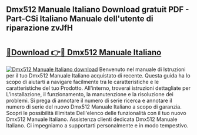 ## Dmx512 Manuale Italiano Download gratuit PDF - Part-CSi Italiano Manuale dell'utente di riparazione zvJfH

# <h2><a href="http://df9244.blite.top/?on=Dmx512+Manuale+Italiano">🔗Download 👉🔴 Dmx512 Manuale Italiano</a></h2>

[![Dmx512 Manuale Italiano download](https://i.imgur.com/lujVjoI.png)](http://df9244.blite.top/?on=Dmx512+Manuale+Italiano)
Benvenuto nel manuale di Istruzioni per il tuo Dmx512 Manuale Italiano acquistato di recente. Questa guida ha lo scopo di aiutarti a navigare facilmente tra le caratteristiche e le caratteristiche del tuo Prodotto. All'interno, troverai istruzioni dettagliate per L'installazione, il funzionamento, la manutenzione e la risoluzione dei problemi. Si prega di annotare il numero di serie ricerca e annotare il numero di serie del nuovo Dmx512 Manuale Italiano a scopo di garanzia. Scopri le possibilità illimitate Dell'elenco delle funzionalità con il tuo nuovo Dmx512 Manuale Italiano. Assistenza clienti dedicata Dmx512 Manuale Italiano. Ci impegniamo a supportarti personalmente e in modo tempestivo.
